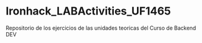# Ironhack_LABActivities_UF1465
Repositorio de los ejercicios de las unidades teoricas del Curso de Backend DEV
